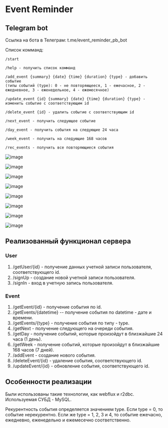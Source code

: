 # Event Reminder

## Telegram bot
Ссылка на бота в Телеграм: t.me/event_reminder_pb_bot

Список комманд:

    /start
    
    /help - получить список комманд
    
    /add_event {summary} {date} {time} {duration} {type} - добавить событие 
    (типы событий (type): 0 - не повторяющееся, 1 - ежечасное, 2 - ежедневное, 3 - еженедельное, 4 - ежемесячное)
    
    /update_event {id} {summary} {date} {time} {duration} {type} - изменить событие с соответствующим id
    
    /delete_event {id} - удалить событие с соответствующим id
    
    /next_event - получить следующее событие
    
    /day_event - получить события на следующие 24 часа
    
    /week_event - получить на следующие 168 часов
    
    /rec_events - получить все повторяющиеся события

![image](https://github.com/HolyAbel/EventReminderBot/blob/master/help.JPG)

![image](https://github.com/HolyAbel/EventReminderBot/blob/master/start.JPG)

![image](https://github.com/HolyAbel/EventReminderBot/blob/master/add_event.JPG)

![image](https://github.com/HolyAbel/EventReminderBot/blob/master/update_event.JPG)

![image](https://github.com/HolyAbel/EventReminderBot/blob/master/delete_event.JPG)

![image](https://github.com/HolyAbel/EventReminderBot/blob/master/next_event.JPG)

![image](https://github.com/HolyAbel/EventReminderBot/blob/master/day_event.JPG)

![image](https://github.com/HolyAbel/EventReminderBot/blob/master/week_event.JPG)

## Реализованный функционал сервера
### User
1. /getUser/{id} - получение данных учетной записи пользователя, соответствующего id.
2. /signUp - создание новой учетной записи пользователя.
3. /signIn - вход в учетную запись пользователя.

### Event
1. /getEvent/{id} - получение события по id.
2. /getEvents/{datetime} -- получение события по datetime - дате и времени.
3. /getEvents/{type} - получение события по типу - type.
4. /getNext - получение следующего на очереди события.
5. /getDay - получение событий, которые произойдут в близжайшие 24 часа (1 день).
6. /getWeek - получение событий, которые произойдут в близжайшие 168 часов (7 дней).
7. /addEvent - создание нового события.
8. /deleteEvent/{id} - удаление события, соответствующего id.
9. /updateEvent/{id} - обновление события, соответствующего id.

## Особенности реализации
Были использованы такие технологии, как webflux и r2dbc. Используемая СУБД - MySQL.

Рекурентность события определяется значением type. Если type = 0, то событие нерекурентно. Если же type = 1, 2, 3 и 4, то событие ежечасно, ежедневно, еженедельно и ежемесечно соответственно.
